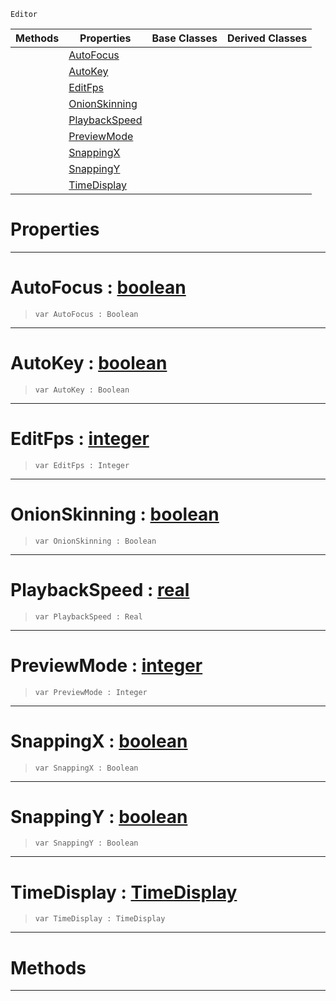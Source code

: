  `Editor`

|Methods|Properties|Base Classes|Derived Classes|
|---|---|---|---|
| |[ AutoFocus](https://github.com/zeroengineteam/ZeroDocs/blob/master/code_reference/class_reference/animationsettings.markdown#autofocus-zero-engine-do)| | |
| |[ AutoKey](https://github.com/zeroengineteam/ZeroDocs/blob/master/code_reference/class_reference/animationsettings.markdown#autokey-zero-engine-docu)| | |
| |[ EditFps](https://github.com/zeroengineteam/ZeroDocs/blob/master/code_reference/class_reference/animationsettings.markdown#editfps-zero-engine-docu)| | |
| |[ OnionSkinning](https://github.com/zeroengineteam/ZeroDocs/blob/master/code_reference/class_reference/animationsettings.markdown#onionskinning-zero-engin)| | |
| |[ PlaybackSpeed](https://github.com/zeroengineteam/ZeroDocs/blob/master/code_reference/class_reference/animationsettings.markdown#playbackspeed-zero-engin)| | |
| |[ PreviewMode](https://github.com/zeroengineteam/ZeroDocs/blob/master/code_reference/class_reference/animationsettings.markdown#previewmode-zero-engine)| | |
| |[ SnappingX](https://github.com/zeroengineteam/ZeroDocs/blob/master/code_reference/class_reference/animationsettings.markdown#snappingx-zero-engine-do)| | |
| |[ SnappingY](https://github.com/zeroengineteam/ZeroDocs/blob/master/code_reference/class_reference/animationsettings.markdown#snappingy-zero-engine-do)| | |
| |[ TimeDisplay](https://github.com/zeroengineteam/ZeroDocs/blob/master/code_reference/class_reference/animationsettings.markdown#timedisplay-zero-engine)| | |


 #  Properties


---  
 #  AutoFocus : [boolean](https://github.com/zeroengineteam/ZeroDocs/blob/master/code_reference/zilch_base_types/boolean.markdown)

> 
> ``` lang=cpp, name=Zilch
> var AutoFocus : Boolean


---  
 #  AutoKey : [boolean](https://github.com/zeroengineteam/ZeroDocs/blob/master/code_reference/zilch_base_types/boolean.markdown)

> 
> ``` lang=cpp, name=Zilch
> var AutoKey : Boolean


---  
 #  EditFps : [integer](https://github.com/zeroengineteam/ZeroDocs/blob/master/code_reference/zilch_base_types/integer.markdown)

> 
> ``` lang=cpp, name=Zilch
> var EditFps : Integer


---  
 #  OnionSkinning : [boolean](https://github.com/zeroengineteam/ZeroDocs/blob/master/code_reference/zilch_base_types/boolean.markdown)

> 
> ``` lang=cpp, name=Zilch
> var OnionSkinning : Boolean


---  
 #  PlaybackSpeed : [real](https://github.com/zeroengineteam/ZeroDocs/blob/master/code_reference/zilch_base_types/real.markdown)

> 
> ``` lang=cpp, name=Zilch
> var PlaybackSpeed : Real


---  
 #  PreviewMode : [integer](https://github.com/zeroengineteam/ZeroDocs/blob/master/code_reference/zilch_base_types/integer.markdown)

> 
> ``` lang=cpp, name=Zilch
> var PreviewMode : Integer


---  
 #  SnappingX : [boolean](https://github.com/zeroengineteam/ZeroDocs/blob/master/code_reference/zilch_base_types/boolean.markdown)

> 
> ``` lang=cpp, name=Zilch
> var SnappingX : Boolean


---  
 #  SnappingY : [boolean](https://github.com/zeroengineteam/ZeroDocs/blob/master/code_reference/zilch_base_types/boolean.markdown)

> 
> ``` lang=cpp, name=Zilch
> var SnappingY : Boolean


---  
 #  TimeDisplay : [TimeDisplay](https://github.com/zeroengineteam/ZeroDocs/blob/master/code_reference/enum_reference.markdown#timedisplay)

> 
> ``` lang=cpp, name=Zilch
> var TimeDisplay : TimeDisplay


---  
 #  Methods


---  
 

 
